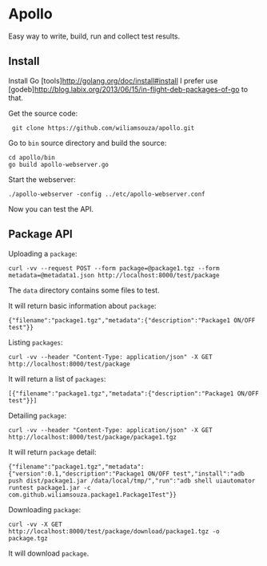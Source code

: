 Apollo
======

Easy way to write, build, run and collect test results.

Install
-------

Install Go [tools]http://golang.org/doc/install#install I prefer use
[godeb]http://blog.labix.org/2013/06/15/in-flight-deb-packages-of-go to that.

Get the source code:

     git clone https://github.com/wiliamsouza/apollo.git

Go to `bin` source directory and build the source:

    cd apollo/bin
    go build apollo-webserver.go

Start the webserver:

    ./apollo-webserver -config ../etc/apollo-webserver.conf

Now you can test the API.

Package API
-----------

Uploading a `package`:

    curl -vv --request POST --form package=@package1.tgz --form metadata=@metadata1.json http://localhost:8000/test/package

The `data` directory contains some files to test.

It will return basic information about `package`:

    {"filename":"package1.tgz","metadata":{"description":"Package1 ON/OFF test"}}

Listing `packages`:


    curl -vv --header "Content-Type: application/json" -X GET http://localhost:8000/test/package

It will return a list of `packages`:

    [{"filename":"package1.tgz","metadata":{"description":"Package1 ON/OFF test"}}]

Detailing `package`:

    curl -vv --header "Content-Type: application/json" -X GET http://localhost:8000/test/package/package1.tgz

It will return `package` detail:

    {"filename":"package1.tgz","metadata":{"version":0.1,"description":"Package1 ON/OFF test","install":"adb push dist/package1.jar /data/local/tmp/","run":"adb shell uiautomator runtest package1.jar -c com.github.wiliamsouza.package1.Package1Test"}}

Downloading `package`:

    curl -vv -X GET http://localhost:8000/test/package/download/package1.tgz -o package.tgz

It will download `package`.
